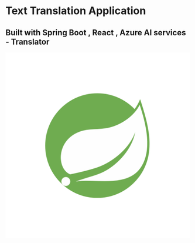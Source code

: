 <h1>Text Translation Application</h1>
<h2>Built with Spring Boot , React , Azure AI services - Translator</h2>
<img src="images/springlogo.png">
